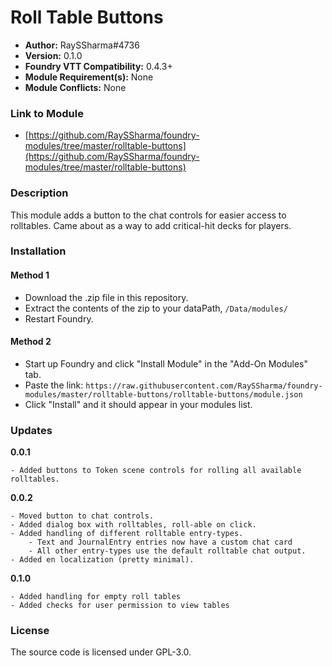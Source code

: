 # Roll Table Buttons

- **Author:** RaySSharma#4736
- **Version:** 0.1.0
- **Foundry VTT Compatibility:** 0.4.3+
- **Module Requirement(s):** None
- **Module Conflicts:** None

### Link to Module
- [https://github.com/RaySSharma/foundry-modules/tree/master/rolltable-buttons](https://github.com/RaySSharma/foundry-modules/tree/master/rolltable-buttons)

### Description

This module adds a button to the chat controls for easier access to rolltables. Came about as a way to add critical-hit decks for players.

### Installation

#### Method 1
- Download the .zip file in this repository.
- Extract the contents of the zip to your dataPath, `/Data/modules/`
- Restart Foundry.

#### Method 2
- Start up Foundry and click "Install Module" in the "Add-On Modules" tab.
- Paste the link: `https://raw.githubusercontent.com/RaySSharma/foundry-modules/master/rolltable-buttons/rolltable-buttons/module.json`
- Click "Install" and it should appear in your modules list.

### Updates
**0.0.1**

    - Added buttons to Token scene controls for rolling all available rolltables.
**0.0.2**

    - Moved button to chat controls.
    - Added dialog box with rolltables, roll-able on click.
    - Added handling of different rolltable entry-types.
        - Text and JournalEntry entries now have a custom chat card
        - All other entry-types use the default rolltable chat output.
    - Added en localization (pretty minimal).

**0.1.0**
    
    - Added handling for empty roll tables
    - Added checks for user permission to view tables
### License
The source code is licensed under GPL-3.0.
